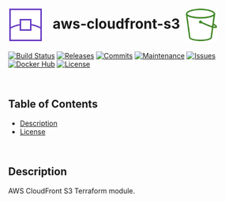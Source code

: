 # <img align="center" src="img/cf.svg" width="70">&nbsp;&nbsp; aws-cloudfront-s3 <img align="center" src="img/s3.svg" width="70">
[![Build Status](https://img.shields.io/travis/com/ArtiomL/aws-cloudfront-s3/develop.svg)](https://travis-ci.com/ArtiomL/aws-cloudfront-s3)
[![Releases](https://img.shields.io/github/release/ArtiomL/aws-cloudfront-s3.svg)](https://github.com/ArtiomL/aws-cloudfront-s3/releases)
[![Commits](https://img.shields.io/github/commits-since/ArtiomL/aws-cloudfront-s3/latest.svg?label=commits%20since)](https://github.com/ArtiomL/aws-cloudfront-s3/commits/master)
[![Maintenance](https://img.shields.io/maintenance/yes/2019.svg)](https://github.com/ArtiomL/aws-cloudfront-s3/graphs/code-frequency)
[![Issues](https://img.shields.io/github/issues/ArtiomL/aws-cloudfront-s3.svg)](https://github.com/ArtiomL/aws-cloudfront-s3/issues)
[![Docker Hub](https://img.shields.io/docker/pulls/artioml/aws-cloudfront-s3.svg)](https://hub.docker.com/r/artioml/aws-cloudfront-s3/)
[![License](https://img.shields.io/badge/license-MIT-blue.svg)](/LICENSE)

&nbsp;&nbsp;

## Table of Contents
- [Description](#description)
- [License](LICENSE)

&nbsp;&nbsp;

## Description

AWS CloudFront S3 Terraform module.
